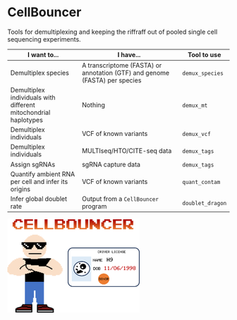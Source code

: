 # CellBouncer
Tools for demultiplexing and keeping the riffraff out of pooled single cell sequencing experiments. 

|I want to...|I have...|Tool to use|
|------------|---------|-----------|
|Demultiplex species|A transcriptome (FASTA) or annotation (GTF) and genome (FASTA) per species|`demux_species`|
|Demultiplex individuals with different mitochondrial haplotypes|Nothing|`demux_mt`|
|Demultiplex individuals|VCF of known variants|`demux_vcf`|
|Demultiplex individuals|MULTIseq/HTO/CITE-seq data|`demux_tags`|
|Assign sgRNAs|sgRNA capture data|`demux_tags`|
|Quantify ambient RNA per cell and infer its origins|VCF of known variants|`quant_contam`|
|Infer global doublet rate|Output from a `CellBouncer` program|`doublet_dragon`|

<p>
<img align="center" src="logo.png", width=300, alt="CellBouncer" />
</p>
